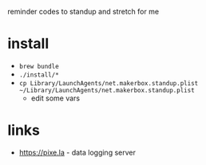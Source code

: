 reminder codes to standup and stretch for me

# install

- `brew bundle`
- `./install/*`
- `cp Library/LaunchAgents/net.makerbox.standup.plist ~/Library/LaunchAgents/net.makerbox.standup.plist`
  - edit some vars

# links

- https://pixe.la - data logging server
